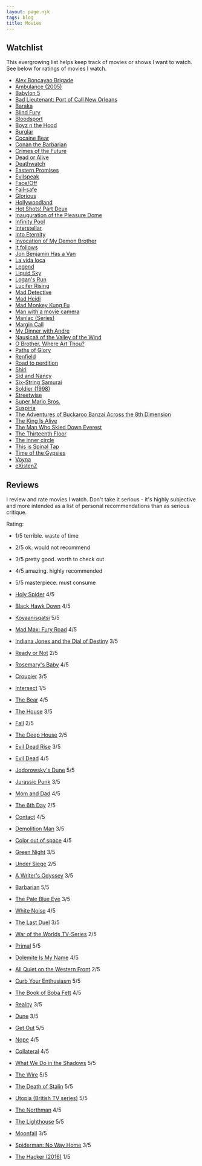 ```yaml
---
layout: page.njk
tags: blog
title: Movies
---
```


## Watchlist

This evergrowing list helps keep track of movies or shows I want to watch.
See below for ratings of movies I watch.

- [Alex Boncayao Brigade](https://www.imdb.com/title/tt0384800/)
- [Ambulance (2005)](https://www.imdb.com/title/tt0400156/)
- [Babylon 5](https://m.imdb.com/title/tt0105946/)
- [Bad Lieutenant: Port of Call New Orleans](https://www.imdb.com/title/tt1095217/)
- [Baraka](https://www.imdb.com/title/tt0103767/)
- [Blind Fury](https://www.imdb.com/title/tt0096945/)
- [Bloodsport](https://m.imdb.com/title/tt0092675/)
- [Boyz n the Hood](https://www.imdb.com/title/tt0101507/)
- [Burglar](https://www.imdb.com/title/tt0092710/)
- [Cocaine Bear](https://www.imdb.com/title/tt14209916/)
- [Conan the Barbarian](https://www.imdb.com/title/tt0082198/)
- [Crimes of the Future](https://www.imdb.com/title/tt14549466/)
- [Dead or Alive](https://www.imdb.com/title/tt0221111)
- [Deathwatch](https://www.imdb.com/title/tt0286306/)
- [Eastern Promises](https://www.imdb.com/title/tt0765443/)
- [Evilspeak](https://www.imdb.com/title/tt0082346/)
- [Face/Off](https://www.imdb.com/title/tt0119094/)
- [Fail-safe](https://www.imdb.com/title/tt0058083/)
- [Glorious](https://m.imdb.com/title/tt12724306/)
- [Hollywoodland](https://www.imdb.com/title/tt0427969/)
- [Hot Shots! Part Deux](https://www.imdb.com/title/tt0107144/)
- [Inauguration of the Pleasure Dome](https://www.imdb.com/title/tt0047114/)
- [Infinity Pool](https://www.imdb.com/title/tt10365998/)
- [Interstellar](https://m.imdb.com/title/tt0816692/)
- [Into Eternity](https://www.imdb.com/title/tt1194612/)
- [Invocation of My Demon Brother](https://www.imdb.com/title/tt0064493/)
- [It follows](https://www.imdb.com/title/tt3235888/)
- [Jon Benjamin Has a Van](https://www.imdb.com/title/tt1717343/)
- [La vida loca](https://m.imdb.com/title/tt1305890/)
- [Legend](https://www.imdb.com/title/tt0089469/)
- [Liquid Sky](https://www.imdb.com/title/tt0085852/)
- [Logan's Run](https://www.imdb.com/title/tt0074812/)
- [Lucifer Rising](https://www.imdb.com/title/tt0066019/)
- [Mad Detective](https://www.imdb.com/title/tt0969269/)
- [Mad Heidi](https://www.imdb.com/title/tt2943178/)
- [Mad Monkey Kung Fu](https://www.imdb.com/title/tt0079147)
- [Man with a movie camera](https://www.imdb.com/title/tt0019760/)
- [Maniac (Series)](https://www.imdb.com/title/tt5580146/)
- [Margin Call](https://m.imdb.com/title/tt1615147/)
- [My Dinner with Andre](https://imdb.com/title/tt0082783/)
- [Nausicaä of the Valley of the Wind](https://www.imdb.com/title/tt0087544/)
- [O Brother, Where Art Thou?](https://www.imdb.com/title/tt0190590/)
- [Paths of Glory](https://www.imdb.com/title/tt0050825/)
- [Renfield](https://www.imdb.com/title/tt11358390/)
- [Road to perdition](https://www.imdb.com/title/tt0257044)
- [Shiri](https://www.imdb.com/title/tt0192657/)
- [Sid and Nancy](https://m.imdb.com/title/tt0091954/)
- [Six-String Samurai](https://www.imdb.com/title/tt0118736)
- [Soldier (1998)](https://m.imdb.com/title/tt0120157/)
- [Streetwise](https://www.imdb.com/title/tt0088196)
- [Super Mario Bros.](https://www.imdb.com/title/tt0108255/)
- [Suspiria](https://www.imdb.com/title/tt0076786)
- [The Adventures of Buckaroo Banzai Across the 8th Dimension](https://m.imdb.com/title/tt0086856/)
- [The King Is Alive](https://www.imdb.com/title/tt0208911)
- [The Man Who Skied Down Everest](https://www.imdb.com/title/tt0073340/)
- [The Thirteenth Floor](https://www.imdb.com/title/tt0139809/)
- [The inner circle](https://www.imdb.com/title/tt0103838/)
- [This is Spinal Tap](https://www.imdb.com/title/tt0088258/)
- [Time of the Gypsies](https://www.imdb.com/title/tt0097223/)
- [Voyna](https://www.imdb.com/title/tt0309047/)
- [eXistenZ](https://www.imdb.com/title/tt0120907/)

## Reviews

I review and rate movies I watch. Don't take it serious - it's highly subjective and more intended as a list of personal recommendations than as serious critique.

Rating:

- 1/5 terrible. waste of time
- 2/5 ok. would not recommend
- 3/5 pretty good. worth to check out
- 4/5 amazing. highly recommended
- 5/5 masterpiece. must consume

- [Holy Spider](https://www.imdb.com/title/tt18550140/) 4/5
- [Black Hawk Down](https://www.imdb.com/title/tt0265086/) 4/5
- [Koyaanisqatsi](https://www.imdb.com/title/tt0085809/) 5/5
- [Mad Max: Fury Road](https://www.imdb.com/title/tt1392190/) 4/5
- [Indiana Jones and the Dial of Destiny](https://www.imdb.com/title/tt1462764/) 3/5
- [Ready or Not](https://www.imdb.com/title/tt7798634/) 2/5
- [Rosemary's Baby](https://www.imdb.com/title/tt0063522/) 4/5
- [Croupier](https://m.imdb.com/title/tt0159382/) 3/5
- [Intersect](https://www.imdb.com/title/tt4205718/) 1/5
- [The Bear](https://www.imdb.com/title/tt14452776/) 4/5
- [The House](https://www.imdb.com/title/tt11703050/) 3/5
- [Fall](https://www.imdb.com/title/tt15325794/) 2/5
- [The Deep House](https://www.imdb.com/title/tt11686490/) 2/5
- [Evil Dead Rise](https://www.imdb.com/title/tt13345606/) 3/5
- [Evil Dead](https://www.imdb.com/title/tt1288558/) 4/5
- [Jodorowsky's Dune](https://www.imdb.com/title/tt1935156/) 5/5
- [Jurassic Punk](https://www.imdb.com/title/tt15095920/) 3/5
- [Mom and Dad](https://www.imdb.com/title/tt5462326/) 4/5
- [The 6th Day](https://www.imdb.com/title/tt0216216/) 2/5
- [Contact](https://www.imdb.com/title/tt0118884/) 4/5
- [Demolition Man](https://www.imdb.com/title/tt0106697/) 3/5
- [Color out of space](https://www.imdb.com/title/tt5073642/) 4/5
- [Green Night](https://www.imdb.com/title/tt26425693/) 3/5
- [Under Siege](https://www.imdb.com/title/tt0105690/) 2/5
- [A Writer's Odyssey](https://www.imdb.com/title/tt9685342/) 3/5
- [Barbarian](https://www.imdb.com/title/tt15791034/) 5/5
- [The Pale Blue Eye](https://www.imdb.com/title/tt14138650/) 3/5
- [White Noise](https://www.imdb.com/title/tt6160448/) 4/5
- [The Last Duel](https://m.imdb.com/title/tt4244994/) 3/5
- [War of the Worlds TV-Series](https://www.imdb.com/title/tt9686194/) 2/5
- [Primal](https://www.imdb.com/title/tt10332508/) 5/5
- [Dolemite Is My Name](https://www.imdb.com/title/tt8526872/) 4/5
- [All Quiet on the Western Front](https://www.imdb.com/title/tt1016150) 2/5
- [Curb Your Enthusiasm](https://www.imdb.com/title/tt0264235) 5/5
- [The Book of Boba Fett](https://www.imdb.com/title/tt13668894/) 4/5
- [Reality](https://www.imdb.com/title/tt2392672) 3/5
- [Dune](https://www.imdb.com/title/tt1160419) 3/5
- [Get Out](https://www.imdb.com/title/tt5052448) 5/5
- [Nope](https://www.imdb.com/title/tt10954984) 4/5
- [Collateral](https://www.imdb.com/title/tt0369339) 4/5
- [What We Do in the Shadows](https://www.imdb.com/title/tt3416742) 5/5
- [The Wire](https://www.imdb.com/title/tt0306414) 5/5
- [The Death of Stalin](https://www.imdb.com/title/tt4686844) 5/5
- [Utopia (British TV series)](https://www.imdb.com/title/tt2384811/) 5/5
- [The Northman](https://www.imdb.com/title/tt11138512) 4/5
- [The Lighthouse](https://www.imdb.com/title/tt7984734) 5/5
- [Moonfall](https://www.imdb.com/title/tt5834426) 3/5
- [Spiderman: No Way Home](https://www.imdb.com/title/tt10872600) 3/5
- [The Hacker (2016)](https://www.imdb.com/title/tt3173594) 1/5
